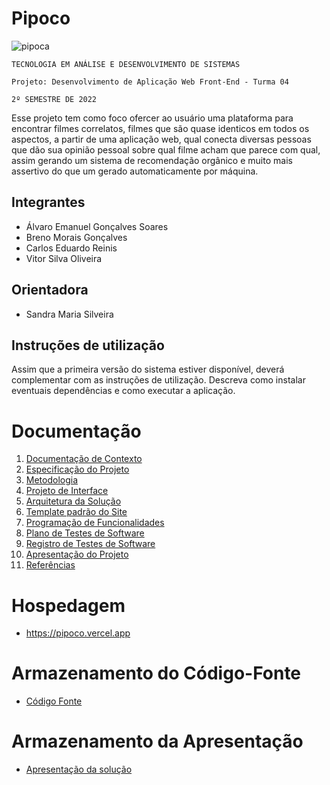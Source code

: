 # Pipoco

![pipoca](https://user-images.githubusercontent.com/13721147/200435536-627747a1-9096-4b63-8feb-06c3f0055eaf.png)

`TECNOLOGIA EM ANÁLISE E DESENVOLVIMENTO DE SISTEMAS`

`Projeto: Desenvolvimento de Aplicação Web Front-End - Turma 04`

`2º SEMESTRE DE 2022`

Esse projeto tem como foco ofercer ao usuário uma plataforma para encontrar filmes correlatos, filmes que são quase identicos em todos os aspectos, a partir de uma aplicação web, qual conecta diversas pessoas que dão sua opinião pessoal sobre qual filme acham que parece com qual, assim gerando um sistema de recomendação orgânico e muito mais assertivo do que um gerado automaticamente por máquina.

## Integrantes

* Álvaro Emanuel Gonçalves Soares
* Breno Morais Gonçalves
* Carlos Eduardo Reinis
* Vitor Silva Oliveira

## Orientadora

* Sandra Maria Silveira

## Instruções de utilização

Assim que a primeira versão do sistema estiver disponível, deverá complementar com as instruções de utilização. Descreva como instalar eventuais dependências e como executar a aplicação.

# Documentação

<ol>
<li><a href="documentos/01-Documentação de Contexto.md"> Documentação de Contexto</a></li>
<li><a href="documentos/02-Especificação do Projeto.md"> Especificação do Projeto</a></li>
<li><a href="documentos/03-Metodologia.md"> Metodologia</a></li>
<li><a href="documentos/04-Projeto de Interface.md"> Projeto de Interface</a></li>
<li><a href="documentos/05-Arquitetura da Solução.md"> Arquitetura da Solução</a></li>
<li><a href="documentos/06-Template padrão do Site.md"> Template padrão do Site</a></li>
<li><a href="documentos/07-Programação de Funcionalidades.md"> Programação de Funcionalidades</a></li>
<li><a href="documentoss/08-Plano de Testes de Software.md"> Plano de Testes de Software</a></li>
<li><a href="documentos/09-Registro de Testes de Software.md"> Registro de Testes de Software</a></li>
<li><a href="documentos/10-Apresentação do Projeto.md"> Apresentação do Projeto</a></li>
<li><a href="documentos/11-Referências.md"> Referências</a></li>
</ol>

# Hospedagem

* https://pipoco.vercel.app

# Armazenamento do Código-Fonte

* <a href="src/README.md">Código Fonte</a>

# Armazenamento da Apresentação

* <a href="presentation/README.md">Apresentação da solução</a>
